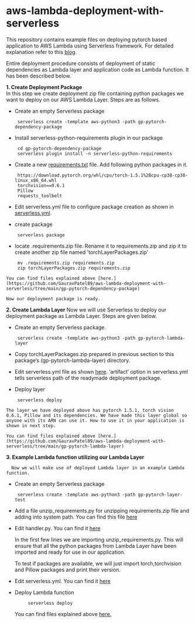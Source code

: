 # aws-lambda-deployment-with-serverless

This repository contains example files on deploying pytorch based application to AWS Lambda using Serverless framework. For detailed explanation refer to this [blog](https://gaurav4664.medium.com/how-to-speed-up-aws-lambda-deployment-on-serverless-framework-by-leveraging-lambda-layers-623f7c742af4). 

Entire deployment procedure consists of deployment of static dependencies as Lambda layer and application code as Lambda function. It has been described below.

**1. Create Deployment Package**  
In this step we create deployment zip file containing python packages we want to deploy on our AWS Lambda Layer. Steps are as follows.

   - Create an empty Serverless package
          
          serverless create -template aws-python3 -path gp-pytorch-dependency-package

   - Install serverless-python-requirements plugin in our package
          
          cd gp-pytorch-dependency-package
          serverless plugin install -n serverless-python-requirements

   - Create a new [requirements.txt](https://github.com/GauravPatel89/aws-lambda-deployment-with-serverless/blob/main/gp-pytorch-dependency-package/requirements.txt) file. Add following python packages in it. 
    
          https://download.pytorch.org/whl/cpu/torch-1.5.1%2Bcpu-cp38-cp38-linux_x86_64.whl
          torchvision==0.6.1
          Pillow
          requests_toolbelt

   - Edit serverless.yml file to configure package creation as shown in [serverless.yml](https://github.com/GauravPatel89/aws-lambda-deployment-with-serverless/blob/main/gp-pytorch-dependency-package/serverless.yml). 
          
   - create package  
    
          serverless package

   - locate .requirements.zip file. Rename it to requirements.zip and zip it to create another zip file named ’torchLayerPackages.zip’  
    
          mv .requirements.zip requirements.zip
          zip torchLayerPackages.zip requirements.zip
          
    You can find files explained above [here.](https://github.com/GauravPatel89/aws-lambda-deployment-with-serverless/tree/main/gp-pytorch-dependency-package)

    Now our deployment package is ready.
    
**2. Create Lambda Layer**
Now we will use Serverless to deploy our deployment package as Lambda Layer. Steps are given below.

   - Create an empty Serverless package. 
    
          serverless create -template aws-python3 -path gp-pytorch-lambda-layer
          
   - Copy torchLayerPackages.zip prepared in previous section to this package’s (gp-pytorch-lambda-layer) directory.
    
   - Edit serverless.yml file as shown [here](https://github.com/GauravPatel89/aws-lambda-deployment-with-serverless/blob/main/gp-pytorch-lambda-layer/serverless.yml). ‘artifact’ option in serverless.yml tells serverless path of the readymade deployment package.
    
   - Deploy layer  
    
          serverless deploy

    The layer we have deployed above has pytorch 1.5.1, torch vision 0.6.1, Pillow and its dependencies. We have made this layer global so anyone with its ARN can use it. How to use it in your application is shown in next step. 
    
    You can find files explained above [here.](https://github.com/GauravPatel89/aws-lambda-deployment-with-serverless/tree/main/gp-pytorch-lambda-layer)
    
**3. Example Lambda function utilizing our Lambda Layer**

      Now we will make use of deployed Lambda layer in an example Lambda function.

   - Create an empty Serverless package  
        
          serverless create -template aws-python3 -path gp-pytorch-layer-test
            
   - Add a file unzip_requirements.py for unzipping requirements.zip file and adding into system path. You can find this file [here](https://github.com/GauravPatel89/aws-lambda-deployment-with-serverless/blob/main/gp-pytorch-layer-test/unzip_requirements.py)

   - Edit handler.py. You can find it [here](https://github.com/GauravPatel89/aws-lambda-deployment-with-serverless/blob/main/gp-pytorch-layer-test/handler.py)

        In the first few lines we are importing unzip_requirements.py. This will ensure that all the python packages from Lambda Layer have been imported and ready for use in our application.

        To test if packages are available, we will just import torch,torchvision and Pillow packages and print their version.

   - Edit serverless.yml. You can find it [here](https://github.com/GauravPatel89/aws-lambda-deployment-with-serverless/blob/main/gp-pytorch-layer-test/serverless.yml)
        
   - Deploy Lambda function
        
              serverless deploy
              
      You can find files explained above [here.](https://github.com/GauravPatel89/aws-lambda-deployment-with-serverless/tree/main/gp-pytorch-layer-test)              


